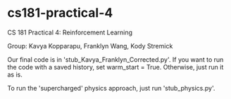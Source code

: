 # cs181-practical-4
CS 181 Practical 4: Reinforcement Learning

Group: Kavya Kopparapu, Franklyn Wang, Kody Stremick

Our final code is in 'stub_Kavya_Franklyn_Corrected.py'. If you want to run the code with a saved history, set warm_start = True. Otherwise, just run it as is.

To run the 'supercharged' physics approach, just run 'stub_physics.py'.
